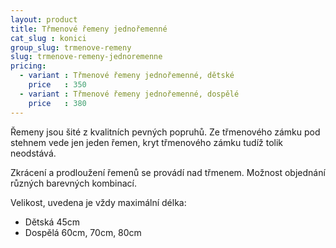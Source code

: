 ```yaml
---
layout: product
title: Třmenové řemeny jednořemenné
cat_slug : konici
group_slug: trmenove-remeny
slug: trmenove-remeny-jednoremenne
pricing:
  - variant : Třmenové řemeny jednořemenné, dětské
    price   : 350
  - variant : Třmenové řemeny jednořemenné, dospělé
    price   : 380
---
```


Řemeny jsou šité z kvalitních pevných popruhů.
Ze třmenového zámku pod stehnem vede jen jeden řemen, kryt třmenového zámku tudíž tolik neodstává.

Zkrácení a prodloužení řemenů se provádí nad třmenem.
Možnost objednání různých barevných kombinací.

Velikost, uvedena je vždy maximální délka:

 - Dětská 45cm
 - Dospělá 60cm, 70cm, 80cm

